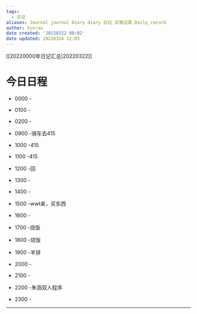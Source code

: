 ```yaml
---
tags:
  - 日记
aliases: Journal journal Diary diary 日记 日常记录 Daily_record
author: tusrau
date created: '20220322 00:02'
date updated: 20220324 12:03
---
```


[[20220000年日记汇总|20220322]]

# 今日日程

- 0000 -
- 0100 -
- 0200 -

- 0900 -骑车去415
- 1000 -415
- 1100 -415
- 1200 -回
- 1300 -
- 1400 -
- 1500 -wwt来，买东西
- 1600 -
- 1700 -烧饭
- 1800 -烧饭

- 1900 -羊排
- 2000 -
- 2100 -
- 2200 -朱涵双人程序
- 2300 -

---
